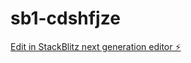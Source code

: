 # sb1-cdshfjze

[Edit in StackBlitz next generation editor ⚡️](https://stackblitz.com/~/github.com/chandra5617597286/sb1-cdshfjze)